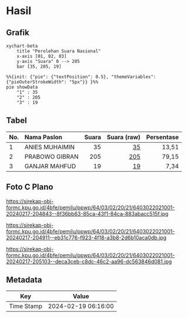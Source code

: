 # Hasil

## Grafik

```mermaid
xychart-beta
    title "Perolehan Suara Nasional"
    x-axis [01, 02, 03]
    y-axis "Suara" 0 --> 205
    bar [35, 205, 19]
```

```mermaid
%%{init: {"pie": {"textPosition": 0.5}, "themeVariables": {"pieOuterStrokeWidth": "5px"}} }%%
pie showData
    "1" : 35
    "2" : 205
    "3" : 19
```

## Tabel

| No. | Nama Paslon    | Suara | Suara (raw) | Persentase |
|:--- |:-------------- | -----:| -----------:| ----------:|
| 1   | ANIES MUHAIMIN | 35    | [35][p-1]   | 13,51      |
| 2   | PRABOWO GIBRAN | 205   | [205][p-2]  | 79,15      |
| 3   | GANJAR MAHFUD  | 19    | [19][p-3]   | 7,34       |


[p-1]: https://github.com/gigit-pemilu/pemilu-2024/blob/main/pilpres/hitung-suara/sub/64-kalimantan-timur/sub/03-berau/sub/02-talisayan/sub/2021-eka-sapta/sub/001-tps/sub/paslon-1.txt
[p-2]: https://github.com/gigit-pemilu/pemilu-2024/blob/main/pilpres/hitung-suara/sub/64-kalimantan-timur/sub/03-berau/sub/02-talisayan/sub/2021-eka-sapta/sub/001-tps/sub/paslon-2.txt
[p-3]: https://github.com/gigit-pemilu/pemilu-2024/blob/main/pilpres/hitung-suara/sub/64-kalimantan-timur/sub/03-berau/sub/02-talisayan/sub/2021-eka-sapta/sub/001-tps/sub/paslon-3.txt

## Foto C Plano

https://sirekap-obj-formc.kpu.go.id/4bfe/pemilu/ppwp/64/03/02/20/21/6403022021001-20240217-204843--8f36bb63-85ca-43f1-84ca-883abacc515f.jpg

https://sirekap-obj-formc.kpu.go.id/4bfe/pemilu/ppwp/64/03/02/20/21/6403022021001-20240217-204911--eb31c776-f923-4f18-a3b8-2d6b10aca0db.jpg

https://sirekap-obj-formc.kpu.go.id/4bfe/pemilu/ppwp/64/03/02/20/21/6403022021001-20240217-205103--deca3ceb-c8dc-46c2-aa96-dc563846d081.jpg


## Metadata

| Key        | Value               |
| ---------- | ------------------- |
| Time Stamp | 2024-02-19 06:16:00 |



